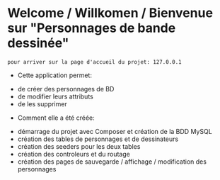 # Welcome / Willkomen / Bienvenue sur "Personnages de bande dessinée"

`pour arriver sur la page d'accueil du projet: 127.0.0.1`

* Cette application permet:

- de créer des personnages de BD
- de modifier leurs attributs
- de les supprimer

* Comment elle a été créée:

- démarrage du projet avec Composer et création de la BDD MySQL
- création des tables de personnages et de dessinateurs
- création des seeders pour les deux tables
- création des controleurs et du routage
- création des pages de sauvegarde / affichage / modification des personnages

